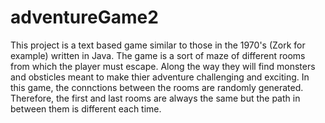 # adventureGame2

This project is a text based game similar to those in the 1970's (Zork for example) written in Java. The game is a sort of maze of different rooms from which 
the player must escape. Along the way they will find monsters and obsticles meant to make thier adventure challenging and exciting. In this game, the connctions between
the rooms are randomly generated. Therefore, the first and last rooms are always the same but the path in between them is different each time.
